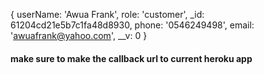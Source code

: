 {
userName: 'Awua Frank',
role: 'customer',
\_id: 61204cd21e5b7c1fa48d8930,
phone: '0546249498',
email: 'awuafrank@yahoo.com',
\_\_v: 0
}

#### make sure to make the callback url to current heroku app
